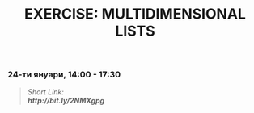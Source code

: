 <h1 align="center">EXERCISE: MULTIDIMENSIONAL LISTS</h1>
    <br>

<h3>24-ти януари, 14:00 - 17:30</h3>

<blockquote>
    <i>
        Short Link: <br> 
        <b>
            http://bit.ly/2NMXgpg
        </b> 
    </i>
</blockquote>
